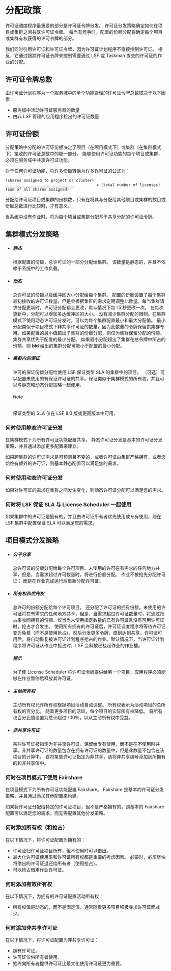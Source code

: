 # 分配政策

许可证调度程序最重要的部分是许可证令牌分发。 许可证分发策略确定如何在项目或集群之间共享许可证令牌。 每当有竞争时，配置的份额分配将确定每个项目或集群有权获得的许可令牌的部分。

我们同时引用许可证和许可证令牌，因为许可证计划程序不直接控制许可证。 相反，它通过跟踪许可证令牌来控制需要通过 LSF 或 Taskman 提交的许可证的作业的分配。

## 许可证令牌总数

由许可证计划程序为一个服务域中的单个功能管理的许可证令牌总数取决于以下因素：

- 服务域中活动许可证服务器的数量
- 由非 LSF 管理的应用程序检出的许可证数量

## 许可证份额

分配策略中分配的许可证份额决定了项目（在项目模式下）或集群（在集群模式下）接收的许可证总数中的哪一部分。 能够使用许可证功能的每个项目或集群，必须在服务域中共享许可证功能。

对于任何许可证功能，将许多份额转换为许多许可证的公式为：

```shell
(shares assigned to project or cluster)
______________________________          x (total number of licenses) 
(sum of all shares assigned)
```

分配给许可证项目或集群的份额数，只有在将其与分配给其他项目或集群的数目或份额总数进行比较时，才有意义。

当系统中没有作业时，将为每个项目或集群分配基于共享分配的许可证令牌。



## 集群模式分发策略

- ##### 静态

  根据配置的份额，总许可证的一部分分配给集群。 该数量是静态的，并且不依赖于系统中的工作负载。

- ##### 动态

  总许可证的份额以及缓冲区大小分配给每个集群。 配置的份额设置了每个集群最初接收的许可证数量，但是会根据集群的需求定期调整此数量。每当集群请求分配更新时，许可证分配都会更改，默认情况下每 15 秒更改一次。 在每次更新中，分配可以增加多达缓冲区的大小。 没有减少集群分配的限制。在集群模式下使用动态许可证分发时，可以为每个集群配置最小和最大分配值。 最小分配类似于项目模式下非共享许可证的数量，因为此数量的令牌保留供集群专用。如果配置的最小值超出了集群的份额分配，则仅为集群保留分配的份额。集群共享优先于配置的最小分配。 如果最小分配超出了集群在总令牌中所占的份额，则 **bld** 给出的集群分配可能小于配置的最小分配。

- ##### 集群内的保证

  许可的保证份额分配给使用 LSF 保证类型 SLA  的集群中的项目。 （可选）可以配置未使用的有保证许可证的共享。保证类似于集群模式的所有权，并且可以与静态和动态分配策略一起使用。
  
  ###### Note
  
  保证类型的 SLA 仅在 LSF 8.0 版或更高版本中可用。

### 何时使用静态许可证分发

在集群模式下为所有许可证功能配置共享。 静态许可证分发是基本的许可证分发策略，并且通过添加更多配置来建立。

如果跨集群的许可证需求是可预测且不变的，或者许可证由集群严格拥有，或者您始终有额外的许可证，则基本静态配置可以满足您的需求。

### 何时使用动态许可证分发

如果对许可证的需求在集群之间发生变化，则动态许可证分配可以满足您的需求。

### 何时将 LSF 保证 SLA 与 License Scheduler 一起使用

如果集群中的许可证是拥有的，并且由许可证所有者优先使用或专有使用，则在 LSF 集群中配置保证 SLA 可以满足您的需求。

## 项目模式分发策略

- ##### 公平分享

  总许可证的份额分配给每个许可项目。未使用的许可在有需求的任何地方共享，但是，当需求超过许可数量时，将进行份额分配。 作业不被抢先分配许可证； 而是在作业完成运行后重新分配许可证。

- ##### 所有权和优先权

  总许可的份额分配给每个许可项目。 还分配了许可证的拥有份额。未使用的许可证将在有需求的任何地方共享，但是，当需求超过许可证数量时，将通过抢占来收回拥有的份额。仅当尚未使用指定数量的已有许可证且没有可用许可证时，抢占才会发生。 使用所有拥有的许可证后，许可证调度程序将等待许可证变为免费（而不是使用抢占），然后分发更多令牌，直到达到共享。许可证可用后，将自动恢复被许可证计划程序抢占的作业。默认情况下，当许可证计划程序将许可证从作业中抢占时，LSF 会释放已挂起作业的作业槽。

  ##### 提示

  为了使 License Scheduler 将许可证令牌提供给另一个项目，应用程序必须能够在作业暂停后释放其许可证。

- ##### 主动所有权

  主动所有权允许所有权根据项目活动自动调整。 所有权表示为活动项目的总所有权的百分比。 随着更多项目的活跃，每个项目的实际所有权降低。 将所有权百分比值设置为总计超过 100％，以从主动所有权中受益。

- ##### 非共享许可证

  某些许可证被指定为非共享许可证，保留给专有使用，而不是在不使用时共享。非共享许可证的数量包含在拥有许可证的数量中，但是此数量不包含在该项目的计算中。 要将某些许可证指定为非共享，请将非共享编号添加到所拥有的和非共享值中。

### 何时在项目模式下使用 Fairshare

在项目模式下为所有许可证功能配置 Fairshare。 Fairshare 是基本的许可证分发策略，并且通过添加其他配置来构建。

如果将许可证分配给特定的许可证项目，但不是严格拥有的，则基本的 Fairshare 配置可以满足您的需求，而无需配置其他分发策略。

### 何时添加所有权（和抢占）

在以下情况下，将许可证配置为拥有的：

- 许可证归许可证项目所有，但不使用时可以借出。
- 最大化许可证使用率和许可证所有权都是重要的考虑因素。 必要时，必须尽快将借出的许可证退还给所有者（使用抢占）。
- 可以抢占借用作业许可证。

### 何时添加有效所有权

在以下情况下，为拥有的许可证配置活动所有权：

- 所有权值是动态的，而不是固定值，通常随着更多项目积极寻求许可证而减少。

### 何时添加非共享许可证

在以下情况下，将许可证配置为非共享许可证：

- 拥有许可证。
- 许可证仅供所有者使用。
- 始终向所有者提供许可证比最大化使用许可证更为重要。